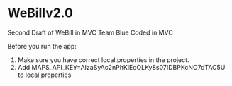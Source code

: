 # WeBillv2.0
Second Draft of WeBill in MVC
Team Blue
Coded in MVC

Before you run the app:
1. Make sure you have correct local.properties in the project. 
2. Add MAPS_API_KEY=AIzaSyAc2nPhKlEoOLKy8s07IDBPKcNO7dTAC5U to local.properties
